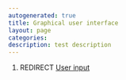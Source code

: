 ```yaml
---
autogenerated: true
title: Graphical user interface
layout: page
categories: 
description: test description
---
```


1.  REDIRECT [User input](User_input)

